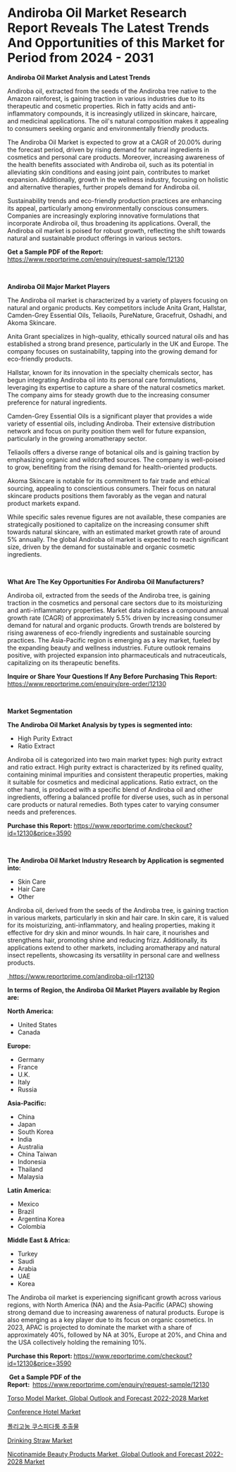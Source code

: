 <p><h1>Andiroba Oil Market Research Report Reveals The Latest Trends And Opportunities of this Market for Period from 2024 - 2031</h1></p><p><strong>Andiroba Oil Market Analysis and Latest Trends</strong></p>
<p><p>Andiroba oil, extracted from the seeds of the Andiroba tree native to the Amazon rainforest, is gaining traction in various industries due to its therapeutic and cosmetic properties. Rich in fatty acids and anti-inflammatory compounds, it is increasingly utilized in skincare, haircare, and medicinal applications. The oil's natural composition makes it appealing to consumers seeking organic and environmentally friendly products.</p><p>The Andiroba Oil Market is expected to grow at a CAGR of 20.00% during the forecast period, driven by rising demand for natural ingredients in cosmetics and personal care products. Moreover, increasing awareness of the health benefits associated with Andiroba oil, such as its potential in alleviating skin conditions and easing joint pain, contributes to market expansion. Additionally, growth in the wellness industry, focusing on holistic and alternative therapies, further propels demand for Andiroba oil.</p><p>Sustainability trends and eco-friendly production practices are enhancing its appeal, particularly among environmentally conscious consumers. Companies are increasingly exploring innovative formulations that incorporate Andiroba oil, thus broadening its applications. Overall, the Andiroba oil market is poised for robust growth, reflecting the shift towards natural and sustainable product offerings in various sectors.</p></p>
<p><strong>Get a Sample PDF of the Report:&nbsp;</strong> <a href="https://www.reportprime.com/enquiry/request-sample/12130">https://www.reportprime.com/enquiry/request-sample/12130</a></p>
<p>&nbsp;</p>
<p><strong>Andiroba Oil Major Market Players</strong></p>
<p><p>The Andiroba oil market is characterized by a variety of players focusing on natural and organic products. Key competitors include Anita Grant, Hallstar, Camden-Grey Essential Oils, Teliaoils, PureNature, Gracefruit, Oshadhi, and Akoma Skincare. </p><p>Anita Grant specializes in high-quality, ethically sourced natural oils and has established a strong brand presence, particularly in the UK and Europe. The company focuses on sustainability, tapping into the growing demand for eco-friendly products. </p><p>Hallstar, known for its innovation in the specialty chemicals sector, has begun integrating Andiroba oil into its personal care formulations, leveraging its expertise to capture a share of the natural cosmetics market. The company aims for steady growth due to the increasing consumer preference for natural ingredients.</p><p>Camden-Grey Essential Oils is a significant player that provides a wide variety of essential oils, including Andiroba. Their extensive distribution network and focus on purity position them well for future expansion, particularly in the growing aromatherapy sector.</p><p>Teliaoils offers a diverse range of botanical oils and is gaining traction by emphasizing organic and wildcrafted sources. The company is well-poised to grow, benefiting from the rising demand for health-oriented products.</p><p>Akoma Skincare is notable for its commitment to fair trade and ethical sourcing, appealing to conscientious consumers. Their focus on natural skincare products positions them favorably as the vegan and natural product markets expand.</p><p>While specific sales revenue figures are not available, these companies are strategically positioned to capitalize on the increasing consumer shift towards natural skincare, with an estimated market growth rate of around 5% annually. The global Andiroba oil market is expected to reach significant size, driven by the demand for sustainable and organic cosmetic ingredients.</p></p>
<p>&nbsp;</p>
<p><strong>What Are The Key Opportunities For Andiroba Oil Manufacturers?</strong></p>
<p><p>Andiroba oil, extracted from the seeds of the Andiroba tree, is gaining traction in the cosmetics and personal care sectors due to its moisturizing and anti-inflammatory properties. Market data indicates a compound annual growth rate (CAGR) of approximately 5.5% driven by increasing consumer demand for natural and organic products. Growth trends are bolstered by rising awareness of eco-friendly ingredients and sustainable sourcing practices. The Asia-Pacific region is emerging as a key market, fueled by the expanding beauty and wellness industries. Future outlook remains positive, with projected expansion into pharmaceuticals and nutraceuticals, capitalizing on its therapeutic benefits.</p></p>
<p><strong>Inquire or Share Your Questions If Any Before Purchasing This Report:</strong> <a href="https://www.reportprime.com/enquiry/pre-order/12130">https://www.reportprime.com/enquiry/pre-order/12130</a></p>
<p>&nbsp;</p>
<p><strong>Market Segmentation</strong></p>
<p><strong>The Andiroba Oil Market Analysis by types is segmented into:</strong></p>
<p><ul><li>High Purity Extract</li><li>Ratio Extract</li></ul></p>
<p><p>Andiroba oil is categorized into two main market types: high purity extract and ratio extract. High purity extract is characterized by its refined quality, containing minimal impurities and consistent therapeutic properties, making it suitable for cosmetics and medicinal applications. Ratio extract, on the other hand, is produced with a specific blend of Andiroba oil and other ingredients, offering a balanced profile for diverse uses, such as in personal care products or natural remedies. Both types cater to varying consumer needs and preferences.</p></p>
<p><strong>Purchase this Report:&nbsp;</strong><a href="https://www.reportprime.com/checkout?id=12130&price=3590">https://www.reportprime.com/checkout?id=12130&price=3590</a></p>
<p>&nbsp;</p>
<p><strong>The Andiroba Oil Market Industry Research by Application is segmented into:</strong></p>
<p><ul><li>Skin Care</li><li>Hair Care</li><li>Other</li></ul></p>
<p><p>Andiroba oil, derived from the seeds of the Andiroba tree, is gaining traction in various markets, particularly in skin and hair care. In skin care, it is valued for its moisturizing, anti-inflammatory, and healing properties, making it effective for dry skin and minor wounds. In hair care, it nourishes and strengthens hair, promoting shine and reducing frizz. Additionally, its applications extend to other markets, including aromatherapy and natural insect repellents, showcasing its versatility in personal care and wellness products.</p></p>
<p><a href="https://www.reportprime.com/andiroba-oil-r12130">&nbsp;https://www.reportprime.com/andiroba-oil-r12130</a></p>
<p><strong>In terms of Region, the Andiroba Oil Market Players available by Region are:</strong></p>
<p>
    <p> <strong> North America: </strong>
        <ul>
            <li>United States</li>
            <li>Canada</li>
        </ul>
        </p> 
    <p> <strong> Europe: </strong>
        <ul>
            <li>Germany</li>
            <li>France</li>
            <li>U.K.</li>
            <li>Italy</li>
            <li>Russia</li>
        </ul>
        </p> 
    <p> <strong> Asia-Pacific: </strong>
        <ul>
            <li>China</li>
            <li>Japan</li>
            <li>South Korea</li>
            <li>India</li>
            <li>Australia</li>
            <li>China Taiwan</li>
            <li>Indonesia</li>
            <li>Thailand</li>
            <li>Malaysia</li>
        </ul>
        </p> 
    <p> <strong> Latin America: </strong>
        <ul>
            <li>Mexico</li>
            <li>Brazil</li>
            <li>Argentina Korea</li>
            <li>Colombia</li>
        </ul>
        </p> 
    <p> <strong> Middle East & Africa: </strong>
        <ul>
            <li>Turkey</li>
            <li>Saudi</li>
            <li>Arabia</li>
            <li>UAE</li>
            <li>Korea</li>
        </ul>
    </p>
    </p>
<p><p>The Andiroba oil market is experiencing significant growth across various regions, with North America (NA) and the Asia-Pacific (APAC) showing strong demand due to increasing awareness of natural products. Europe is also emerging as a key player due to its focus on organic cosmetics. In 2023, APAC is projected to dominate the market with a share of approximately 40%, followed by NA at 30%, Europe at 20%, and China and the USA collectively holding the remaining 10%.</p></p>
<p><strong>Purchase this Report: </strong><a href="https://www.reportprime.com/checkout?id=12130&price=3590">https://www.reportprime.com/checkout?id=12130&price=3590</a></p>
<p>&nbsp;<strong>Get a Sample PDF of the Report:&nbsp;&nbsp;</strong><a href="https://www.reportprime.com/enquiry/request-sample/12130">https://www.reportprime.com/enquiry/request-sample/12130</a></p>
<p><strong></strong></p>
<p><p><a href="https://www.linkedin.com/pulse/market-trends-global-torso-model-outlook-forecast-2022-2028-analysis-kj2ne?trackingId=Xw6MaidhRyKHkhSHZ09PMw%3D%3D">Torso Model Market, Global Outlook and Forecast 2022-2028 Market</a></p><p><a href="https://medium.com/@mariedawsonv3/insights-into-conference-hotel-market-share-and-competitive-landscape-for-period-from-2024-to-2031-2a1b30a59961">Conference Hotel Market</a></p><p><a href="https://medium.com/@czbtzkwc9/%EB%8B%A4%EA%B0%81%ED%98%95%EB%A7%88%EB%94%94%ED%92%80-%EC%B6%94%EC%B6%9C%EB%AC%BC-%EC%8B%9C%EC%9E%A5%EC%9D%84-%ED%98%95%EC%84%B1%ED%95%98%EB%8A%94-%ED%98%81%EC%8B%A0%EC%9D%80-%EB%AC%B4%EC%97%87%EC%9D%B8%EA%B0%80%EC%9A%94-%EC%9D%91%EC%9A%A9-%EB%B0%8F-%EC%9C%A0%ED%98%95-%EC%8B%9C%EC%9E%A5-%EB%8F%99%ED%96%A5-2024%EB%85%84%EB%B6%80%ED%84%B0-2031%EB%85%84%EA%B9%8C%EC%A7%80%EC%9D%98-%EC%98%88%EC%B8%A1-23d66f88366d">폴리고눔 쿠스피다툼 추출물</a></p><p><a href="https://github.com/nathandecarvalho/Market-Research-Report-List-5/blob/main/drinking-straw-market.md">Drinking Straw Market</a></p><p><a href="https://www.linkedin.com/pulse/emerging-trends-nicotinamide-beauty-products-market-global-outlook-eeuse?trackingId=k94cCfvUSzG7T%2BVgeSzD%2Bg%3D%3D">Nicotinamide Beauty Products Market, Global Outlook and Forecast 2022-2028 Market</a></p></p>